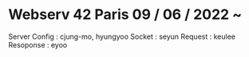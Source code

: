 # Webserv 42 Paris 09 / 06 / 2022 ~ 

Server Config : cjung-mo, hyungyoo
Socket : seyun
Request : keulee
Resoponse : eyoo

